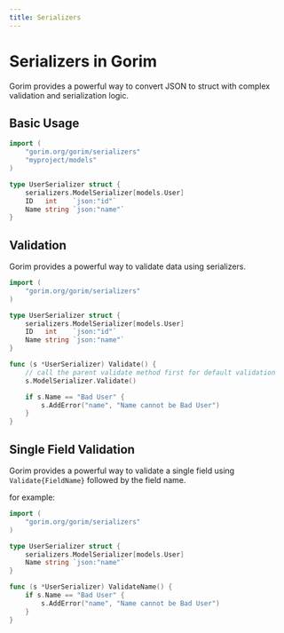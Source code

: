 ```yaml
---
title: Serializers
---
```


# Serializers in Gorim

Gorim provides a powerful way to convert JSON to struct with complex validation and serialization logic.

## Basic Usage

```go
import (
	"gorim.org/gorim/serializers"
	"myproject/models"
)

type UserSerializer struct {
    serializers.ModelSerializer[models.User]
    ID   int    `json:"id"`
    Name string `json:"name"`
}
```

## Validation

Gorim provides a powerful way to validate data using serializers.

```go
import (
	"gorim.org/gorim/serializers"
)

type UserSerializer struct {
    serializers.ModelSerializer[models.User]
    ID   int    `json:"id"`
    Name string `json:"name"`
}

func (s *UserSerializer) Validate() {
    // call the parent validate method first for default validation
    s.ModelSerializer.Validate()

    if s.Name == "Bad User" {
        s.AddError("name", "Name cannot be Bad User")
    }
}
```

## Single Field Validation

Gorim provides a powerful way to validate a single field using `Validate{FieldName}` followed by the field name.

for example:

```go
import (
	"gorim.org/gorim/serializers"
)

type UserSerializer struct {
    serializers.ModelSerializer[models.User]
    Name string `json:"name"`
}

func (s *UserSerializer) ValidateName() {
    if s.Name == "Bad User" {
        s.AddError("name", "Name cannot be Bad User")
    }
}
```



